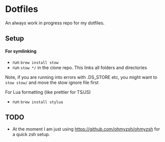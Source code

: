 # Dotfiles
An always work in progress repo for my dotfiles.

## Setup

#### For symlinking
- run `brew install stow`
- run `stow */` in the clone repo. This links all folders and directories

Note, if you are running into errors with .DS_STORE etc, you might want to `stow stow/` and move the stow ignore file first

For Lua formatting (like prettier for TS/JS)
- run `brew install stylua`

## TODO
- At the moment I am just using https://github.com/ohmyzsh/ohmyzsh for a quick zsh setup.
